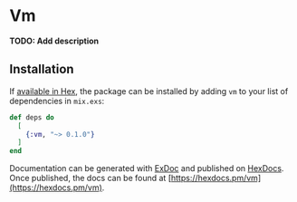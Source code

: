 # Vm

**TODO: Add description**

## Installation

If [available in Hex](https://hex.pm/docs/publish), the package can be installed
by adding `vm` to your list of dependencies in `mix.exs`:

```elixir
def deps do
  [
    {:vm, "~> 0.1.0"}
  ]
end
```

Documentation can be generated with [ExDoc](https://github.com/elixir-lang/ex_doc)
and published on [HexDocs](https://hexdocs.pm). Once published, the docs can
be found at [https://hexdocs.pm/vm](https://hexdocs.pm/vm).

